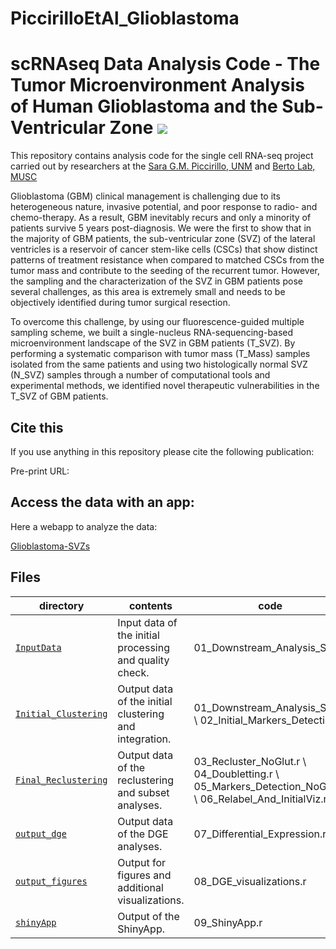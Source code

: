 # PiccirilloEtAl_Glioblastoma
scRNAseq Data Analysis Code - The Tumor Microenvironment Analysis of Human Glioblastoma and the Sub-Ventricular Zone
![](TOP_PANEL.png)
==========================
This repository contains analysis code for the single cell RNA-seq project carried out by researchers at the [Sara G.M. Piccirillo, UNM]() and [Berto Lab, MUSC](https://bertolab.org/)

Glioblastoma (GBM) clinical management is challenging due to its heterogeneous nature, invasive potential, and poor response to radio- and chemo-therapy. As a result, GBM inevitably recurs and only a minority of patients survive 5 years post-diagnosis. We were the first to show that in the majority of GBM patients, the sub-ventricular zone (SVZ) of the lateral ventricles is a reservoir of cancer stem-like cells (CSCs) that show distinct patterns of treatment resistance when compared to matched CSCs from the tumor mass and contribute to the seeding of the recurrent tumor. However, the sampling and the characterization of the SVZ in GBM patients pose several challenges, as this area is extremely small and needs to be objectively identified during tumor surgical resection.

To overcome this challenge, by using our fluorescence-guided multiple sampling scheme, we built a single-nucleus RNA-sequencing-based microenvironment landscape of the SVZ in GBM patients (T_SVZ). By performing a systematic comparison with tumor mass (T_Mass) samples isolated from the same patients and using two histologically normal SVZ (N_SVZ) samples through a number of computational tools and experimental methods, we identified novel therapeutic vulnerabilities in the T_SVZ of GBM patients.
## Cite this

If you use anything in this repository please cite the following publication:

Pre-print URL: 

## Access the data with an app:

Here a webapp to analyze the data:

[Glioblastoma-SVZs](https://bioinformatics-musc.shinyapps.io/sara_piccirillo_glioblastoma/)

## Files

| directory | contents | code |
| --------- | -------- | -------- |
| [`InputData`](InputData/) | Input data of the initial processing and quality check. | 01_Downstream_Analysis_SCT.r|
| [`Initial_Clustering`](Initial_Clustering/) | Output data of the initial clustering and integration. | 01_Downstream_Analysis_SCT.r \ 02_Initial_Markers_Detection.r|
| [`Final_Reclustering`](output_reclust/) | Output data of the reclustering and subset analyses. | 03_Recluster_NoGlut.r \ 04_Doubletting.r \ 05_Markers_Detection_NoGlut.r \ 06_Relabel_And_InitialViz.r|
| [`output_dge`](output_dge/) | Output data of the DGE analyses. | 07_Differential_Expression.r |
| [`output_figures`](output_figures/) | Output for figures and additional visualizations. | 08_DGE_visualizations.r |
| [`shinyApp`](shinyApp/) | Output of the ShinyApp. | 09_ShinyApp.r|

